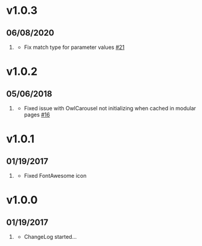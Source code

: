 # v1.0.3
## 06/08/2020

1. [](#bugfix)
    * Fix match type for parameter values [#21](https://github.com/getgrav/grav-plugin-shortcode-owl-carousel/issues/21)

# v1.0.2
## 05/06/2018

1. [](#bugfix)
    * Fixed issue with OwlCarousel not initializing when cached in modular pages [#16](https://github.com/getgrav/grav-plugin-shortcode-owl-carousel/issues/16)

# v1.0.1
## 01/19/2017

1. [](#improved)
    * Fixed FontAwesome icon

# v1.0.0
## 01/19/2017

1. [](#new)
    * ChangeLog started...
